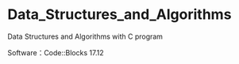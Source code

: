 # Data_Structures_and_Algorithms
Data Structures and Algorithms with C program 

Software：Code::Blocks 17.12
